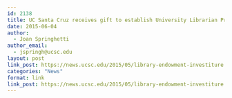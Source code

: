 ```yaml
---
id: 2138
title: UC Santa Cruz receives gift to establish University Librarian Presidential Chair
date: 2015-06-04
author:
  - Joan Springhetti
author_email:
  - jspringh@ucsc.edu
layout: post
link_post: https://news.ucsc.edu/2015/05/library-endowment-investiture.html
categories: "News"
format: link
link_post: https://news.ucsc.edu/2015/05/library-endowment-investiture.html
---
```

